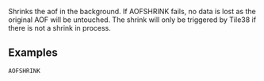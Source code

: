 <!--
layout:  index.html
title:   AOFSHRINK - Tile38
class:   command
command: aofshrink
-->

Shrinks the aof in the background. If AOFSHRINK fails, no data is lost as the original AOF will be untouched.
The shrink will only be triggered by Tile38 if there is not a shrink in process.

## Examples

```tile38
AOFSHRINK
```
